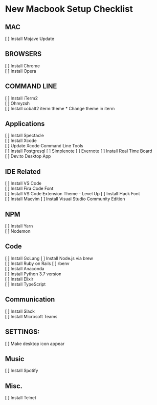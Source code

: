 # New Macbook Setup Checklist

## MAC
[ ] Install Mojave Update  

## BROWSERS
[ ] Install Chrome  
[ ] Install Opera  

## COMMAND LINE
[ ] Install iTerm2  
[ ] Ohmyzsh  
[ ] Install cobalt2 iterm theme
    * Change theme in iterm

## Applications
[ ] Install Spectacle  
[ ] Install Xcode  
[ ] Update Xcode Command Line Tools  
[ ] Install Postgresql
[ ] Simplenote
[ ] Evernote
[ ] Install Real Time Board  
[ ] Dev.to Desktop App  


## IDE Related
[ ] Install VS Code  
[ ] Install Fira Code Font  
[ ] Install VS Code Extension Theme - Level Up
[ ] Install Hack Font   
[ ] Install Macvim 
[ ] Install Visual Studio Community Edition    

## NPM
[ ] Install Yarn  
[ ] Nodemon  

## Code
[ ] Install GoLang
[ ] Install Node.js via brew  
[ ] Install Ruby on Rails 
[ ] rbenv   
[ ] Install Anaconda  
[ ] Install Python 3.7 version  
[ ] Install Elixir  
[ ] Install TypeScript


## Communication
[ ] Install Slack  
[ ] Install Microsoft Teams  

## SETTINGS:
[ ] Make desktop icon appear

## Music
[ ] Install Spotify  

## Misc.
[ ] Install Telnet

